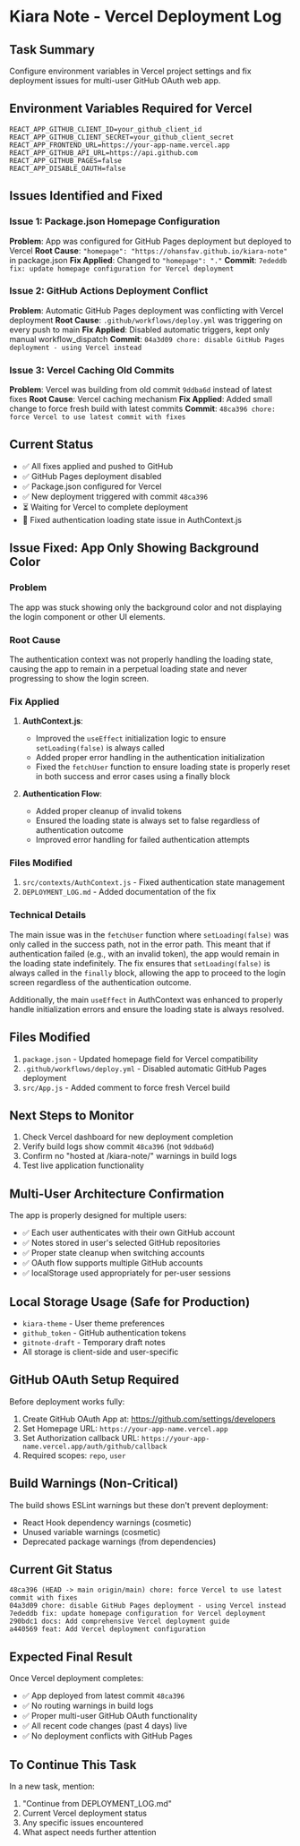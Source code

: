 # Kiara Note - Vercel Deployment Log

## Task Summary
Configure environment variables in Vercel project settings and fix deployment issues for multi-user GitHub OAuth web app.

## Environment Variables Required for Vercel
```
REACT_APP_GITHUB_CLIENT_ID=your_github_client_id
REACT_APP_GITHUB_CLIENT_SECRET=your_github_client_secret
REACT_APP_FRONTEND_URL=https://your-app-name.vercel.app
REACT_APP_GITHUB_API_URL=https://api.github.com
REACT_APP_GITHUB_PAGES=false
REACT_APP_DISABLE_OAUTH=false
```

## Issues Identified and Fixed

### Issue 1: Package.json Homepage Configuration
**Problem**: App was configured for GitHub Pages deployment but deployed to Vercel
**Root Cause**: `"homepage": "https://ohansfav.github.io/kiara-note"` in package.json
**Fix Applied**: Changed to `"homepage": "."`
**Commit**: `7ededdb fix: update homepage configuration for Vercel deployment`

### Issue 2: GitHub Actions Deployment Conflict
**Problem**: Automatic GitHub Pages deployment was conflicting with Vercel deployment
**Root Cause**: `.github/workflows/deploy.yml` was triggering on every push to main
**Fix Applied**: Disabled automatic triggers, kept only manual workflow_dispatch
**Commit**: `04a3d09 chore: disable GitHub Pages deployment - using Vercel instead`

### Issue 3: Vercel Caching Old Commits
**Problem**: Vercel was building from old commit `9ddba6d` instead of latest fixes
**Root Cause**: Vercel caching mechanism
**Fix Applied**: Added small change to force fresh build with latest commits
**Commit**: `48ca396 chore: force Vercel to use latest commit with fixes`

## Current Status
- ✅ All fixes applied and pushed to GitHub
- ✅ GitHub Pages deployment disabled
- ✅ Package.json configured for Vercel
- ✅ New deployment triggered with commit `48ca396`
- ⏳ Waiting for Vercel to complete deployment
- 🔧 Fixed authentication loading state issue in AuthContext.js

## Issue Fixed: App Only Showing Background Color

### Problem
The app was stuck showing only the background color and not displaying the login component or other UI elements.

### Root Cause
The authentication context was not properly handling the loading state, causing the app to remain in a perpetual loading state and never progressing to show the login screen.

### Fix Applied
1. **AuthContext.js**: 
   - Improved the `useEffect` initialization logic to ensure `setLoading(false)` is always called
   - Added proper error handling in the authentication initialization
   - Fixed the `fetchUser` function to ensure loading state is properly reset in both success and error cases using a finally block

2. **Authentication Flow**:
   - Added proper cleanup of invalid tokens
   - Ensured the loading state is always set to false regardless of authentication outcome
   - Improved error handling for failed authentication attempts

### Files Modified
1. `src/contexts/AuthContext.js` - Fixed authentication state management
2. `DEPLOYMENT_LOG.md` - Added documentation of the fix

### Technical Details
The main issue was in the `fetchUser` function where `setLoading(false)` was only called in the success path, not in the error path. This meant that if authentication failed (e.g., with an invalid token), the app would remain in the loading state indefinitely. The fix ensures that `setLoading(false)` is always called in the `finally` block, allowing the app to proceed to the login screen regardless of the authentication outcome.

Additionally, the main `useEffect` in AuthContext was enhanced to properly handle initialization errors and ensure the loading state is always resolved.

## Files Modified
1. `package.json` - Updated homepage field for Vercel compatibility
2. `.github/workflows/deploy.yml` - Disabled automatic GitHub Pages deployment
3. `src/App.js` - Added comment to force fresh Vercel build

## Next Steps to Monitor
1. Check Vercel dashboard for new deployment completion
2. Verify build logs show commit `48ca396` (not `9ddba6d`)
3. Confirm no "hosted at /kiara-note/" warnings in build logs
4. Test live application functionality

## Multi-User Architecture Confirmation
The app is properly designed for multiple users:
- ✅ Each user authenticates with their own GitHub account
- ✅ Notes stored in user's selected GitHub repositories
- ✅ Proper state cleanup when switching accounts
- ✅ OAuth flow supports multiple GitHub accounts
- ✅ localStorage used appropriately for per-user sessions

## Local Storage Usage (Safe for Production)
- `kiara-theme` - User theme preferences
- `github_token` - GitHub authentication tokens
- `gitnote-draft` - Temporary draft notes
- All storage is client-side and user-specific

## GitHub OAuth Setup Required
Before deployment works fully:
1. Create GitHub OAuth App at: https://github.com/settings/developers
2. Set Homepage URL: `https://your-app-name.vercel.app`
3. Set Authorization callback URL: `https://your-app-name.vercel.app/auth/github/callback`
4. Required scopes: `repo`, `user`

## Build Warnings (Non-Critical)
The build shows ESLint warnings but these don't prevent deployment:
- React Hook dependency warnings (cosmetic)
- Unused variable warnings (cosmetic)
- Deprecated package warnings (from dependencies)

## Current Git Status
```
48ca396 (HEAD -> main origin/main) chore: force Vercel to use latest commit with fixes
04a3d09 chore: disable GitHub Pages deployment - using Vercel instead
7ededdb fix: update homepage configuration for Vercel deployment
290bdc1 docs: Add comprehensive Vercel deployment guide
a440569 feat: Add Vercel deployment configuration
```

## Expected Final Result
Once Vercel deployment completes:
- ✅ App deployed from latest commit `48ca396`
- ✅ No routing warnings in build logs
- ✅ Proper multi-user GitHub OAuth functionality
- ✅ All recent code changes (past 4 days) live
- ✅ No deployment conflicts with GitHub Pages

## To Continue This Task
In a new task, mention:
1. "Continue from DEPLOYMENT_LOG.md"
2. Current Vercel deployment status
3. Any specific issues encountered
4. What aspect needs further attention
